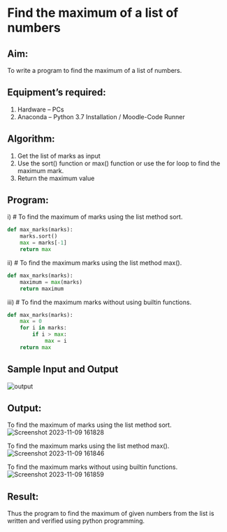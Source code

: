 # Find the maximum of a list of numbers
## Aim:
To write a program to find the maximum of a list of numbers.
## Equipment’s required:
1.	Hardware – PCs
2.	Anaconda – Python 3.7 Installation / Moodle-Code Runner
## Algorithm:
1.	Get the list of marks as input
2.	Use the sort() function or max() function or use the for loop to find the maximum mark.
3.	Return the maximum value
## Program:

i)	# To find the maximum of marks using the list method sort.
```Python
def max_marks(marks):
    marks.sort()
    max = marks[-1]
    return max
```

ii)	# To find the maximum marks using the list method max().
```Python
def max_marks(marks):
    maximum = max(marks)
    return maximum
```

iii) # To find the maximum marks without using builtin functions.
```Python
def max_marks(marks):
    max = 0
    for i in marks:
        if i > max:
            max = i
    return max
```
## Sample Input and Output
![output](./img/max_marks1.jpg) 

## Output:
To find the maximum of marks using the list method sort.
![Screenshot 2023-11-09 161828](https://github.com/S-ARVIND01/FindMaximum/assets/118707337/3aae92d5-6ba7-49d3-88f8-b28c18a4fcaa)

To find the maximum marks using the list method max().
![Screenshot 2023-11-09 161846](https://github.com/S-ARVIND01/FindMaximum/assets/118707337/6ea66826-6981-4bd4-be7b-3128b2640fa2)

To find the maximum marks without using builtin functions.
![Screenshot 2023-11-09 161859](https://github.com/S-ARVIND01/FindMaximum/assets/118707337/e36921ac-b5cc-4a71-b663-9dd894d1d37d)

## Result:
Thus the program to find the maximum of given numbers from the list is written and verified using python programming.
